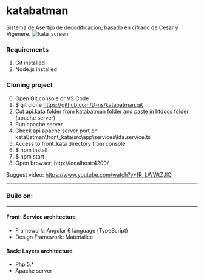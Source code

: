 # katabatman
Sistema de Asertijo de decodificacion, basado en cifrado de Cesar y Vigenere.
![kata_screen](https://user-images.githubusercontent.com/12938424/54511052-a3a6af00-491d-11e9-9085-04f88bfecc5b.png)

### Requirements
1. Git installed
2. Node.js installed

### Cloning project
0. 	Open Git console or VS Code
1.	$ git clone https://github.com/D-ns/katabatman.git
2.	Cut api.kata folder from katabatman folder and paste in htdocs folder (apache server)
3. 	Run apache server
4.	Check api apache server port on kataBatman\front_kata\src\app\services\kta.service.ts 
5. 	Access to front_kata directory from console
6. 	$ npm install
7.	$ npm start
8.	Open browser: http://localhost:4200/

Suggest video: https://www.youtube.com/watch?v=fR_LWWtZJlQ

-----------------------------------------------------
### Build on:
-----------------------------------------------------
#### Front: Service architecture
* Framework: 		Angular 6 language (TypeScript)
* Design Framework:	Materialice

#### Back: Layers architecture
* Php 5.*
* Apache server 
